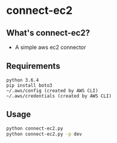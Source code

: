 # connect-ec2

## What's connect-ec2?

* A simple aws ec2 connector

## Requirements

```
python 3.6.4
pip install boto3
~/.aws/config (created by AWS CLI)
~/.aws/credentials (created by AWS CLI)
```

## Usage
```bash
python connect-ec2.py
python connect-ec2.py -p dev
```
